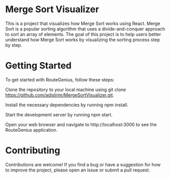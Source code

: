 # Merge Sort Visualizer
This is a project that visualizes how Merge Sort works using React. Merge Sort is a popular sorting algorithm that uses a divide-and-conquer approach to sort an array of elements. The goal of this project is to help users better understand how Merge Sort works by visualizing the sorting process step by step.

# Getting Started
To get started with RouteGenius, follow these steps:

Clone the repository to your local machine using git clone https://github.com/adistrim/MergeSortVisualizer.git.

Install the necessary dependencies by running npm install.

Start the development server by running npm start.

Open your web browser and navigate to http://localhost:3000 to see the RouteGenius application.


# Contributing
Contributions are welcome! If you find a bug or have a suggestion for how to improve the project, please open an issue or submit a pull request.